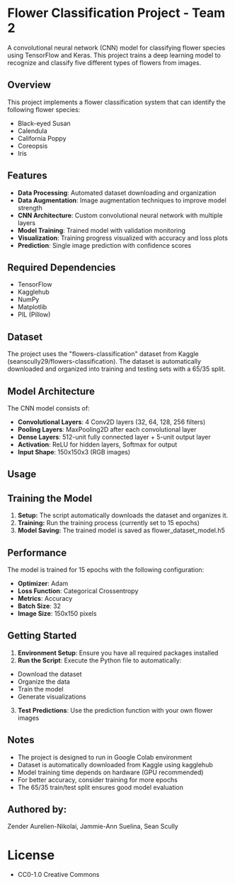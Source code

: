 # Flower Classification Project - Team 2

A convolutional neural network (CNN) model for classifying flower species using TensorFlow and Keras. This project trains a deep learning model to recognize and classify five different types of flowers from images.

## Overview

This project implements a flower classification system that can identify the following flower species:

* Black-eyed Susan
* Calendula
* California Poppy
* Coreopsis
* Iris

## Features

* **Data Processing**: Automated dataset downloading and organization
* **Data Augmentation**: Image augmentation techniques to improve model strength
* **CNN Architecture**: Custom convolutional neural network with multiple layers
* **Model Training**: Trained model with validation monitoring
* **Visualization**: Training progress visualized with accuracy and loss plots
* **Prediction**: Single image prediction with confidence scores


## Required Dependencies

* TensorFlow
* Kagglehub
* NumPy
* Matplotlib
* PIL (Pillow)

## Dataset

The project uses the "flowers-classification" dataset from Kaggle (seanscully29/flowers-classification). The dataset is automatically downloaded and organized into training and testing sets with a 65/35 split.

## Model Architecture

The CNN model consists of:

* **Convolutional Layers**: 4 Conv2D layers (32, 64, 128, 256 filters)
* **Pooling Layers**: MaxPooling2D after each convolutional layer
* **Dense Layers**: 512-unit fully connected layer + 5-unit output layer
* **Activation**: ReLU for hidden layers, Softmax for output
* **Input Shape**: 150x150x3 (RGB images)

## Usage

## Training the Model

1. **Setup:** The script automatically downloads the dataset and organizes it.
2. **Training:** Run the training process (currently set to 15 epochs)
3. **Model Saving:** The trained model is saved as flower_dataset_model.h5

## Performance

The model is trained for 15 epochs with the following configuration:
* **Optimizer**: Adam
* **Loss Function**: Categorical Crossentropy
* **Metrics**: Accuracy
* **Batch Size**: 32
* **Image Size**: 150x150 pixels

## Getting Started

1. **Environment Setup**: Ensure you have all required packages installed
2. **Run the Script**: Execute the Python file to automatically:
* Download the dataset
* Organize the data
* Train the model
* Generate visualizations
3. **Test Predictions**: Use the prediction function with your own flower images

## Notes

* The project is designed to run in Google Colab environment
* Dataset is automatically downloaded from Kaggle using kagglehub
* Model training time depends on hardware (GPU recommended)
* For better accuracy, consider training for more epochs
* The 65/35 train/test split ensures good model evaluation

## Authored by:
Zender Aurelien-Nikolai, Jammie-Ann Suelina, Sean Scully

# License
* CC0-1.0 Creative Commons